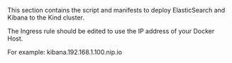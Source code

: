 This section contains the script and manifests to deploy ElasticSearch and Kibana to the Kind cluster.  
  
The Ingress rule should be edited to use the IP address of your Docker Host.  
  
For example:  kibana.192.168.1.100.nip.io  
  

